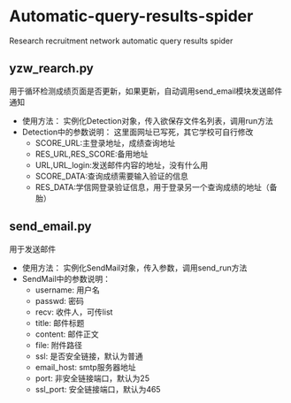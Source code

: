 # Automatic-query-results-spider
Research recruitment network automatic query results spider

## yzw_rearch.py
 用于循环检测成绩页面是否更新，如果更新，自动调用send_email模块发送邮件通知
 - 使用方法：
   实例化Detection对象，传入欲保存文件名列表，调用run方法
 - Detection中的参数说明：
        这里面网址已写死，其它学校可自行修改
      - SCORE_URL:主登录地址，成绩查询地址
      - RES_URL,RES_SCORE:备用地址
      - URL,URL_login:发送邮件内容的地址，没有什么用
      - SCORE_DATA:查询成绩需要输入验证的信息
      - RES_DATA:学信网登录验证信息，用于登录另一个查询成绩的地址（备胎）
 
## send_email.py
 用于发送邮件
 - 使用方法：
   实例化SendMail对象，传入参数，调用send_run方法
 - SendMail中的参数说明：
      - username: 用户名
      - passwd: 密码
      - recv: 收件人，可传list
      - title: 邮件标题
      - content: 邮件正文
      - file: 附件路径
      - ssl: 是否安全链接，默认为普通
      - email_host: smtp服务器地址
      - port: 非安全链接端口，默认为25
      - ssl_port: 安全链接端口，默认为465
 

